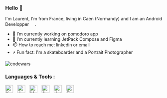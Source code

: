 ### Hello 👋

I'm Laurent, I'm from France, living in Caen (Normandy) and I am an Android Developper <img src="https://cdn.jsdelivr.net/gh/devicons/devicon/icons/android/android-original.svg" width="15px" height="15px"/>.
- 🔭 I’m currently working on pomodoro app
- 🌱 I’m currently learning JetPack Compose and Figma
- 📫 How to reach me: linkedin or email
- ⚡ Fun fact: I'm a skateboarder and a Portrait Photographer

![codewars](https://www.codewars.com/users/LaurentVrevin/badges/large)

### Languages & Tools :
<img alt="Kotlin" src="https://cdn.jsdelivr.net/gh/devicons/devicon/icons/kotlin/kotlin-original.svg" width="25px" height="25px" align="left" style="padding-right:11px;"/>
<img alt="Java" src="https://cdn.jsdelivr.net/gh/devicons/devicon/icons/java/java-original.svg" width="25px" height="25px" align="left" style="padding-right:11px;"/>
<img alt="Mysql" src="https://cdn.jsdelivr.net/gh/devicons/devicon/icons/mysql/mysql-original-wordmark.svg" width="25px" height="25px" align="left" style="padding-right:11px;" />
<img alt="Android Studio" src="https://cdn.jsdelivr.net/gh/devicons/devicon/icons/androidstudio/androidstudio-original.svg" width="25px" height="25px" align="left" style="padding-right:11px;"/>
<img alt="JetBrains" src="https://cdn.jsdelivr.net/gh/devicons/devicon/icons/jetbrains/jetbrains-original.svg" width="25px" height="25px" align="left" style="padding-right:11px;" />
<img alt="Figma" src="https://cdn.jsdelivr.net/gh/devicons/devicon/icons/figma/figma-original.svg" width="25px" height="25px" align="left" style="padding-right:11px;" /> </br>


